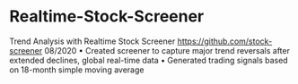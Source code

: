 # Realtime-Stock-Screener

Trend Analysis with Realtime Stock Screener https://github.com/stock-screener                           08/2020
•	Created screener to capture major trend reversals after extended declines, global real-time data
•	Generated trading signals based on 18-month simple moving average
